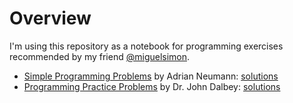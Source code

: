 # Overview

I'm using this repository as a notebook for programming exercises recommended by my friend [@miguelsimon](https://github.com/miguelsimon).

- [Simple Programming Problems](https://adriann.github.io/programming_problems.html) by Adrian Neumann: [solutions](./simple_programming_problems)
- [Programming Practice Problems](http://users.csc.calpoly.edu/~jdalbey/103/Projects/ProgrammingPractice.html) by Dr. John Dalbey: [solutions](./programming_practice_problems)
